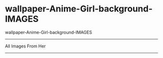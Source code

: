 # wallpaper-Anime-Girl-background-IMAGES
wallpaper-Anime-Girl-background-IMAGES

** **

All Images From Her


** **

